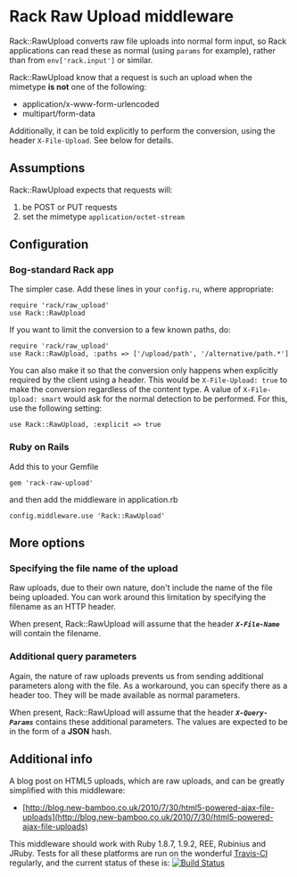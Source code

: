 # Rack Raw Upload middleware

Rack::RawUpload converts raw file uploads into normal form input, so Rack applications can read these as normal (using `params` for example), rather than from `env['rack.input']` or similar.

Rack::RawUpload know that a request is such an upload when the mimetype **is not** one of the following:

* application/x-www-form-urlencoded
* multipart/form-data

Additionally, it can be told explicitly to perform the conversion, using the header `X-File-Upload`. See below for details.

## Assumptions

Rack::RawUpload expects that requests will:

1. be POST or PUT requests
2. set the mimetype `application/octet-stream`


## Configuration

### Bog-standard Rack app

The simpler case. Add these lines in your `config.ru`, where appropriate:

    require 'rack/raw_upload'
    use Rack::RawUpload

If you want to limit the conversion to a few known paths, do:

    require 'rack/raw_upload'
    use Rack::RawUpload, :paths => ['/upload/path', '/alternative/path.*']

You can also make it so that the conversion only happens when explicitly required by the client using a header. This would be `X-File-Upload: true` to make the conversion regardless of the content type. A value of `X-File-Upload: smart` would ask for the normal detection to be performed. For this, use the following setting:

    use Rack::RawUpload, :explicit => true

### Ruby on Rails

Add this to your Gemfile

    gem 'rack-raw-upload'

and then add the middleware in application.rb

    config.middleware.use 'Rack::RawUpload'

## More options

### Specifying the file name of the upload

Raw uploads, due to their own nature, don't include the name of the file being uploaded. You can work around this limitation by specifying the filename as an HTTP header.

When present, Rack::RawUpload will assume that the header ***`X-File-Name`*** will contain the filename.

### Additional query parameters

Again, the nature of raw uploads prevents us from sending additional parameters along with the file. As a workaround, you can specify there as a header too. They will be made available as normal parameters.

When present, Rack::RawUpload will assume that the header ***`X-Query-Params`*** contains these additional parameters. The values are expected to be in the form of a **JSON** hash.

## Additional info

A blog post on HTML5 uploads, which are raw uploads, and can be greatly simplified with this middleware:

* [http://blog.new-bamboo.co.uk/2010/7/30/html5-powered-ajax-file-uploads](http://blog.new-bamboo.co.uk/2010/7/30/html5-powered-ajax-file-uploads)

This middleware should work with Ruby 1.8.7, 1.9.2, REE, Rubinius and JRuby. Tests for all these platforms are run on the wonderful [Travis-CI](http://travis-ci.org/) regularly, and the current status of these is: [![Build Status](http://travis-ci.org/newbamboo/rack-raw-upload.png)](http://travis-ci.org/newbamboo/rack-raw-upload)
